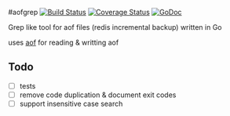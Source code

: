 #aofgrep
[![Build Status](https://travis-ci.org/gato/aofgrep.svg?branch=master)](https://travis-ci.org/gato/aofgrep)
[![Coverage Status](https://coveralls.io/repos/gato/aofgrep/badge.svg?branch=master)](https://coveralls.io/r/gato/aofgrep?branch=master)
[![GoDoc](https://godoc.org/github.com/gato/aofgrep?status.svg)](http://godoc.org/github.com/gato/aofgrep)

Grep like tool for aof files (redis incremental backup) written in Go

uses [aof](http://github.com/gato/aof) for reading & writting aof 

## Todo
- [ ] tests 
- [ ] remove code duplication & document exit codes 
- [ ] support insensitive case search
